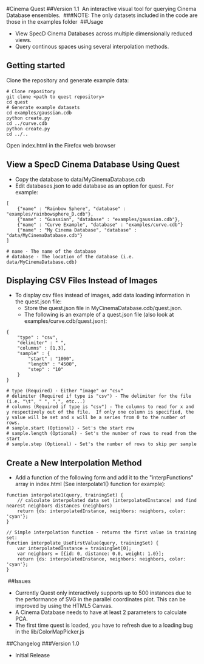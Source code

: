 #Cinema Quest
##Version 1.1
​
An interactive visual tool for querying Cinema Database ensembles.
​
###NOTE: The only datasets included in the code are those in the examples folder
​
##Usage
* View SpecD Cinema Databases across multiple dimensionally reduced views.
* Query continous spaces using several interpolation methods.


## Getting started

Clone the repository and generate example data:

```
# Clone repository
git clone <path to quest repository>
cd quest
# Generate example datasets
cd examples/gaussian.cdb
python create.py
cd ../curve.cdb
python create.py
cd ../..

```

Open index.html in the Firefox web browser

## View a SpecD Cinema Database Using Quest
* Copy the database to data/MyCinemaDatabase.cdb
* Edit databases.json to add database as an option for quest.  For example:
```
[
	{"name" : "Rainbow Sphere", "database" : "examples/rainbowsphere_D.cdb"},
	{"name" : "Guassian", "database" : "examples/gaussian.cdb"},
	{"name" : "Curve Example", "database" : "examples/curve.cdb"}
	{"name" : "My Cinema Database", "database" : "data/MyCinemaDatabase.cdb"}
]

# name - The name of the database
# database - The location of the database (i.e. data/MyCinemaDatabase.cdb)
```

## Displaying CSV Files Instead of Images
* To display csv files instead of images, add data loading information in the quest.json file:
  * Store the quest.json file in MyCinemaDatabase.cdb/quest.json.
  * The following is an example of a quest.json file (also look at examples/curve.cdb/quest.json):
```
{
	"type" : "csv",
	"delimiter" : " ",
	"columns" : [1,3],
	"sample" : {
		"start" : "1000",
		"length" : "4500",
		"step" : "10"
	}
}

# type (Required) - Either "image" or "csv"
# delimiter (Required if type is "csv") - The delimiter for the file (i.e. "\t", " ", ",", etc...)
# columns (Required if type is "csv") - The columns to read for x and y respectively out of the file.  If only one column is specified, the y value will be set and x will be a series from 0 to the number of rows.
# sample.start (Optional) - Set's the start row
# sample.length (Optional) - Set's the number of rows to read from the start
# sample.step (Optional) - Set's the number of rows to skip per sample

```

## Create a New Interpolation Method
* Add a function of the following form and add it to the "interpFunctions" array in index.html (See interpolate1() function for example):
```
function interpolate1(query, trainingSet) {
	// calculate interpolated data set (interpolatedInstance) and find nearest neighbors distances (neighbors)
   	return {ds: interpolatedInstance, neighbors: neighbors, color: 'cyan'};
}

// Simple interpolation function - returns the first value in training set:
function interpolate_UseFirstValue(query, trainingSet) {
	var interpolatedInstance = trainingSet[0];
	var neighbors = [{id: 0, distance: 0.0, weight: 1.0}];
	return {ds: interpolatedInstance, neighbors: neighbors, color: 'cyan'};
}
```
​
##Issues
* Currently Quest only interactively supports up to 500 instances due to the performance of SVG in the parallel coordinates plot.  This can be improved by using the HTML5 Canvas.
* A Cinema Database needs to have at least 2 parameters to calculate PCA.
* The first time quest is loaded, you have to refresh due to a loading bug in the lib/ColorMapPicker.js

##Changelog
###Version 1.0
 * Initial Release